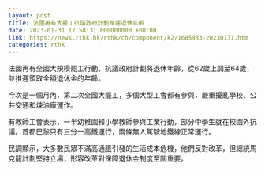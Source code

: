 ```yaml
---
layout: post
title: 法國再有大罷工抗議政府計劃推遲退休年齡
date: 2023-01-31 17:58:31.000000000 +08:00
link: https://news.rthk.hk/rthk/ch/component/k2/1685933-20230131.htm
categories: rthk
---
```


法國再有全國大規模罷工行動，抗議政府計劃將退休年齡，從62歲上調至64歲，並推遲領取全額退休金的年齡。

今次是一個月內，第二次全國大罷工，多個大型工會都有參與，嚴重擾亂學校、公共交通和煉油廠運作。

有教師工會表示，一半幼稚園和小學教師參與工業行動，部分中學生就在校園外抗議。首都巴黎只有三分一高鐵運行，兩條無人駕駛地鐵線正常運行。

民調顯示，大多數民眾不滿高通脹引發的生活成本危機，他們反對改革，但總統馬克龍計劃堅持立場，形容改革對保障退休金制度至關重要。
